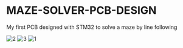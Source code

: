 # MAZE-SOLVER-PCB-DESIGN

My first PCB designed with STM32 to solve a maze by line following

![2](https://user-images.githubusercontent.com/85923968/195912543-b6abeec5-6b25-4801-8b32-4c621f6cf8f2.jpg)
![3](https://user-images.githubusercontent.com/85923968/195912544-8397e495-983c-4050-b64b-6b0ace3e7d8d.jpg)
![1](https://user-images.githubusercontent.com/85923968/195912547-01a96679-ee75-490a-af12-ed11d777218b.jpg)

